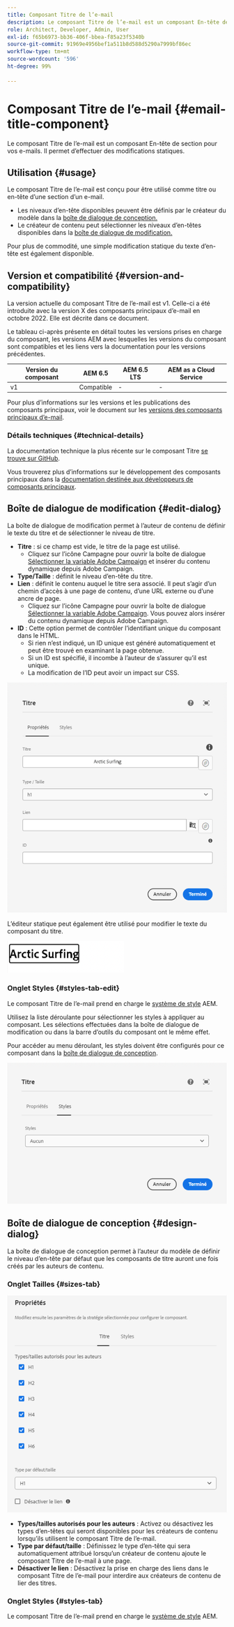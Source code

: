 ```yaml
---
title: Composant Titre de l’e-mail
description: Le composant Titre de l’e-mail est un composant En-tête de section pour vos e-mails. Il permet d’effectuer des modifications statiques.
role: Architect, Developer, Admin, User
exl-id: f65b6973-bb36-406f-bbea-f85a23f5340b
source-git-commit: 91969e4956bef1a511b8d588d5290a7999bf86ec
workflow-type: tm+mt
source-wordcount: '596'
ht-degree: 99%

---
```



# Composant Titre de l’e-mail {#email-title-component}

Le composant Titre de l’e-mail est un composant En-tête de section pour vos e-mails. Il permet d’effectuer des modifications statiques.

## Utilisation {#usage}

Le composant Titre de l’e-mail est conçu pour être utilisé comme titre ou en-tête d’une section d’un e-mail.

* Les niveaux d’en-tête disponibles peuvent être définis par le créateur du modèle dans la [boîte de dialogue de conception.](#design-dialog)
* Le créateur de contenu peut sélectionner les niveaux d’en-têtes disponibles dans la [boîte de dialogue de modification.](#edit-dialog)

Pour plus de commodité, une simple modification statique du texte d’en-tête est également disponible.

## Version et compatibilité {#version-and-compatibility}

La version actuelle du composant Titre de l’e-mail est v1. Celle-ci a été introduite avec la version X des composants principaux d’e-mail en octobre 2022. Elle est décrite dans ce document.

Le tableau ci-après présente en détail toutes les versions prises en charge du composant, les versions AEM avec lesquelles les versions du composant sont compatibles et les liens vers la documentation pour les versions précédentes.

| Version du composant | AEM 6.5 | AEM 6.5 LTS | AEM as a Cloud Service |
|---|---|---|---|
| v1 | Compatible | - | - |

Pour plus d’informations sur les versions et les publications des composants principaux, voir le document sur les [versions des composants principaux d’e-mail](/help/versions.md).

### Détails techniques {#technical-details}

La documentation technique la plus récente sur le composant Titre [se trouve sur GitHub](https://adobe.com/go/aem_cmp_tech_email_title_v1).

Vous trouverez plus d’informations sur le développement des composants principaux dans la [documentation destinée aux développeurs de composants principaux](/help/developing/overview.md).

## Boîte de dialogue de modification {#edit-dialog}

La boîte de dialogue de modification permet à l’auteur de contenu de définir le texte du titre et de sélectionner le niveau de titre.

* **Titre** : si ce champ est vide, le titre de la page est utilisé.
   * Cliquez sur l’icône Campagne pour ouvrir la boîte de dialogue [Sélectionner la variable Adobe Campaign](/help/email/campaign-variables.md) et insérer du contenu dynamique depuis Adobe Campaign.
* **Type/Taille** : définit le niveau d’en-tête du titre.
* **Lien** : définit le contenu auquel le titre sera associé. Il peut s’agir d’un chemin d’accès à une page de contenu, d’une URL externe ou d’une ancre de page.
   * Cliquez sur l’icône Campagne pour ouvrir la boîte de dialogue [Sélectionner la variable Adobe Campaign](/help/email/campaign-variables.md). Vous pouvez alors insérer du contenu dynamique depuis Adobe Campaign.
* **ID** : Cette option permet de contrôler l’identifiant unique du composant dans le HTML.
   * Si rien n’est indiqué, un ID unique est généré automatiquement et peut être trouvé en examinant la page obtenue.
   * Si un ID est spécifié, il incombe à l’auteur de s’assurer qu’il est unique.
   * La modification de l’ID peut avoir un impact sur CSS.

![Boîte de dialogue de modification du composant Titre de l’e-mail](/help/email/assets/email-title-edit.png)

L’éditeur statique peut également être utilisé pour modifier le texte du composant du titre.

![Modification statique du composant Titre de l’e-mail](/help/email/assets/email-title-edit-inline.png)

### Onglet Styles {#styles-tab-edit}

Le composant Titre de l’e-mail prend en charge le [système de style](/help/get-started/authoring.md#component-styling) AEM.

Utilisez la liste déroulante pour sélectionner les styles à appliquer au composant. Les sélections effectuées dans la boîte de dialogue de modification ou dans la barre d’outils du composant ont le même effet.

Pour accéder au menu déroulant, les styles doivent être configurés pour ce composant dans la [boîte de dialogue de conception](#design-dialog).

![Onglet Styles de la boîte de dialogue de modification du composant Titre](/help/email/assets/email-title-edit-styles.png)

## Boîte de dialogue de conception {#design-dialog}

La boîte de dialogue de conception permet à l’auteur du modèle de définir le niveau d’en-tête par défaut que les composants de titre auront une fois créés par les auteurs de contenu.

### Onglet Tailles {#sizes-tab}

![Boîte de dialogue de conception du composant Titre](/help/email/assets/email-title-design.png)

* **Types/tailles autorisés pour les auteurs** : Activez ou désactivez les types d’en-têtes qui seront disponibles pour les créateurs de contenu lorsqu’ils utilisent le composant Titre de l’e-mail.
* **Type par défaut/taille** : Définissez le type d’en-tête qui sera automatiquement attribué lorsqu’un créateur de contenu ajoute le composant Titre de l’e-mail à une page.
* **Désactiver le lien** : Désactivez la prise en charge des liens dans le composant Titre de l’e-mail pour interdire aux créateurs de contenu de lier des titres.

### Onglet Styles {#styles-tab}

Le composant Titre de l’e-mail prend en charge le [système de style](/help/get-started/authoring.md#component-styling) AEM.
